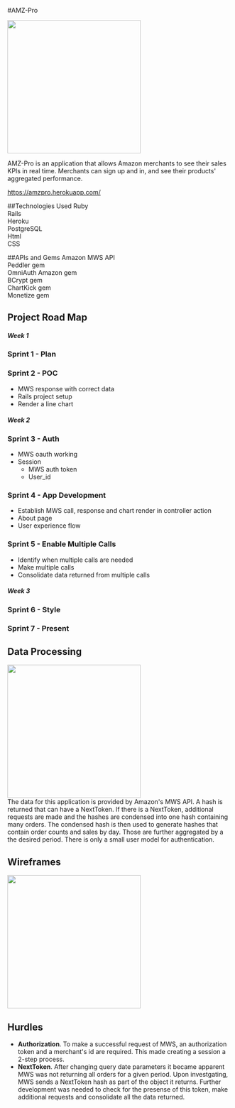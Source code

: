 #AMZ-Pro

<img src='http://i.imgur.com/uGT7Nq5.png' height='300'>

AMZ-Pro is an application that allows Amazon merchants to see their sales KPIs in real time. Merchants can sign up and in, and see their products' aggregated performance.

https://amzpro.herokuapp.com/

##Technologies Used
Ruby<br>
Rails<br>
Heroku<br>
PostgreSQL<br>
Html<br>
CSS<br>

##APIs and Gems
Amazon MWS API<br>
Peddler gem<br>
OmniAuth Amazon gem<br>
BCrypt gem<br>
ChartKick gem<br>
Monetize gem<br>

## Project Road Map

##### Week 1

### Sprint 1 - Plan

### Sprint 2 - POC
* MWS response with correct data
* Rails project setup
* Render a line chart

##### Week 2

### Sprint 3 - Auth
* MWS oauth working
* Session
	* MWS auth token
	* User_id

### Sprint 4 - App Development
* Establish MWS call, response and chart render in controller action
* About page
* User experience flow

### Sprint 5 - Enable Multiple Calls
* Identify when multiple calls are needed
* Make multiple calls
* Consolidate data returned from multiple calls

##### Week 3

### Sprint 6 - Style

### Sprint 7 - Present

## Data Processing
<img src='http://i.imgur.com/j24KNO2.png' height='300'><br>
The data for this application is provided by Amazon's MWS API. A hash is returned that can have a NextToken. If there is a NextToken, additional requests are made and the hashes are condensed into one hash containing many orders. The condensed hash is then used to generate hashes that contain order counts and sales by day. Those are further aggregated by a the desired period. There is only a small user model for authentication.

## Wireframes
<img src='http://i.imgur.com/rW05xDD.jpg' height='300'>


## Hurdles
* **Authorization**. To make a successful request of MWS, an authorization token and a merchant's id are required. This made creating a session a 2-step process.
* **NextToken**. After changing query date parameters it became apparent MWS was not returning all orders for a given period. Upon investgating, MWS sends a NextToken hash as part of the object it returns. Further development was needed to check for the presense of this token, make additional requests and consolidate all the data returned.
